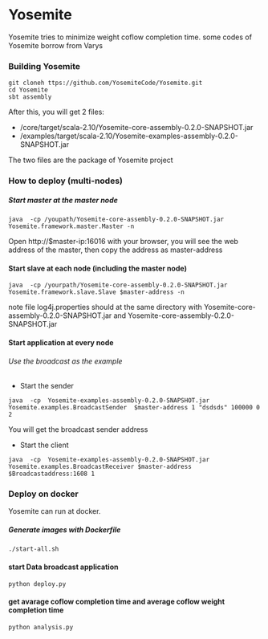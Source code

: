 # Yosemite
Yosemite tries to minimize weight coflow completion time.
some codes of Yosemite borrow from Varys

### Building Yosemite

```
git cloneh ttps://github.com/YosemiteCode/Yosemite.git
cd Yosemite
sbt assembly
```

After this, you will get 2 files:
- /core/target/scala-2.10/Yosemite-core-assembly-0.2.0-SNAPSHOT.jar
- /examples/target/scala-2.10/Yosemite-examples-assembly-0.2.0-SNAPSHOT.jar

The two files are the package of Yosemite project

### How to deploy (multi-nodes)

##### Start master at the master node
```
java  -cp /youpath/Yosemite-core-assembly-0.2.0-SNAPSHOT.jar Yosemite.framework.master.Master -n
```

Open http://$master-ip:16016 with your browser, you will see the
web address of the master, then copy the address as master-address

#### Start slave at each node (including the master node)

```
java  -cp /yourpath/Yosemite-core-assembly-0.2.0-SNAPSHOT.jar Yosemite.framework.slave.Slave $master-address -n
```
note file log4j.properties should at the same directory with Yosemite-core-assembly-0.2.0-SNAPSHOT.jar and Yosemite-core-assembly-0.2.0-SNAPSHOT.jar

#### Start application at every node
###### Use the broadcast as the example
- Start the sender

```
java  -cp  Yosemite-examples-assembly-0.2.0-SNAPSHOT.jar Yosemite.examples.BroadcastSender  $master-address 1 "dsdsds" 100000 0  2
```
You will get the broadcast sender address


- Start the client

```
java  -cp  Yosemite-examples-assembly-0.2.0-SNAPSHOT.jar Yosemite.examples.BroadcastReceiver $master-address  $Broadcastaddress:1608 1
```


### Deploy on docker
Yosemite can run at docker.
##### Generate images with Dockerfile
```
./start-all.sh
```
#### start Data broadcast application
```
python deploy.py
```
#### get avarage coflow completion time and average coflow weight completion time 
```
python analysis.py
```
